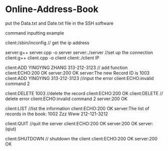 # Online-Address-Book
put the Data.txt and Date.txt file in the SSH software


command inputting example

client:/sbin/inconfig          // get the ip address

server:g++ server.cpp -o server
server:./server			 //set up the connection
client:g++ client.cpp -o client
client:./client IP

client:ADD YINGYING ZHANG 313-212-3123 // add function
client:ECHO:200 OK
server:200 OK
server:The new Record ID is 1003
client:ADD YINGYING 313-212-3123   //input the error
client:ECHO:invalid command 2

client:DELETE 1003		   //delete the record
client:ECHO:200 OK
client:DELETE 			   //   delete error
client:ECHO:invalid command 2
server:200 OK

client:LIST			   //list the information
client:ECHO:200 OK
server:The list of records in the book:
       1002 Zzz Www 212-121-3212

client:QUIT			  //quit the server
client:ECHO:200 OK
server:200 OK
server:(qiut)			


client:SHUTDOWN			 // shutdown the client
client:ECHO:200 OK 
server:200 OK
